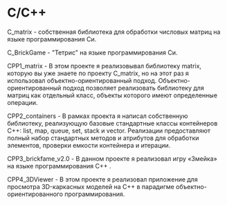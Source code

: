 # C/C++

С_matrix - собственная библиотека для обработки числовых матриц на языке программирования Си.

C_BrickGame - "Тетрис" на языке программирования Си.

CPP1_matrix - В этом проекте я реализовывал библиотеку matrix, которую вы уже знаете по проекту C_matrix, но на этот раз я использовал объектно-ориентированный подход. Объектно-ориентированный подход позволяет реализовать библиотеку для матриц как отдельный класс, объекты которого имеют определенные операции.

CPP2_containers - В рамках проекта я написал собственную библиотеку, реализующую базовые стандартные классы контейнеров C++: list, map, queue, set, stack и vector. Реализации предоставляют полный набор стандартных методов и атрибутов для обработки элементов, проверки емкости контейнера и итерации.

CPP3_brickfame_v2.0 - В данном проекте я реализовал игру «Змейка» на языке программирования С++ .

CPP4_3DViewer - В этом проекте я реализовал приложение для просмотра 3D-каркасных моделей на C++ в парадигме объектно-ориентированного программирования.